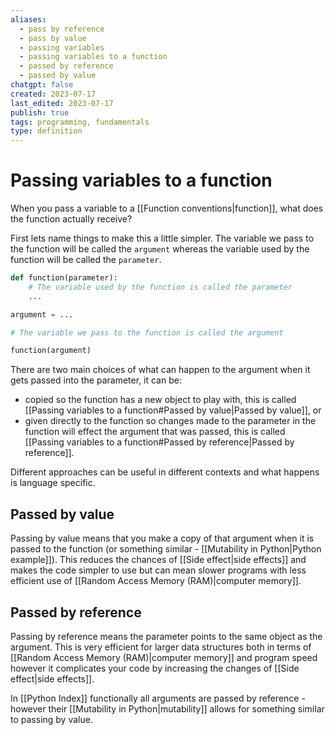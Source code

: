 ```yaml
---
aliases:
  - pass by reference
  - pass by value
  - passing variables
  - passing variables to a function
  - passed by reference
  - passed by value
chatgpt: false
created: 2023-07-17
last_edited: 2023-07-17
publish: true
tags: programming, fundamentals
type: definition
---
```

# Passing variables to a function

When you pass a variable to a [[Function conventions|function]], what does the function actually receive?

First lets name things to make this a little simpler. The variable we pass to the function will be called the `argument` whereas the variable used by the function will be called the `parameter`.

```python
def function(parameter):
	# The variable used by the function is called the parameter
	...

argument = ...

# The variable we pass to the function is called the argument

function(argument)
```

There are two main choices of what can happen to the argument when it gets passed into the parameter, it can be:

- copied so the function has a new object to play with, this is called [[Passing variables to a function#Passed by value|Passed by value]], or
- given directly to the function so changes made to the parameter in the function will effect the argument that was passed, this is called [[Passing variables to a function#Passed by reference|Passed by reference]].

Different approaches can be useful in different contexts and what happens is language specific.

## Passed by value

Passing by value means that you make a copy of that argument when it is passed to the function (or something similar - [[Mutability in Python|Python example]]). This reduces the chances of [[Side effect|side effects]] and makes the code simpler to use but can mean slower programs with less efficient use of [[Random Access Memory (RAM)|computer memory]].

## Passed by reference

Passing by reference means the parameter points to the same object as the argument. This is very efficient for larger data structures both in terms of [[Random Access Memory (RAM)|computer memory]] and program speed however it complicates your code by increasing the changes of [[Side effect|side effects]].

In [[Python Index]] functionally all arguments are passed by reference - however their [[Mutability in Python|mutability]] allows for something similar to passing by value.
